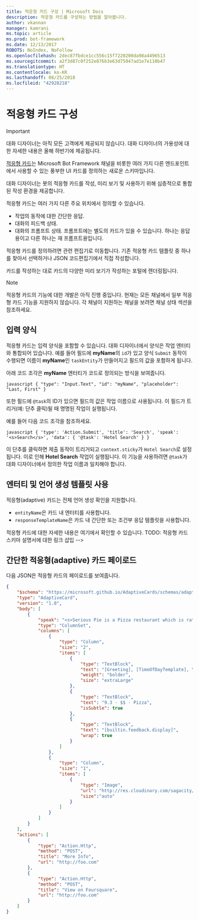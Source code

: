 ```yaml
---
title: 적응형 카드 구성 | Microsoft Docs
description: 적응형 카드를 구성하는 방법을 알아봅니다.
author: vkannan
manager: kamrani
ms.topic: article
ms.prod: bot-framework
ms.date: 12/13/2017
ROBOTS: NoIndex, NoFollow
ms.openlocfilehash: 2dec87fbdce1cc556c15f7220200da98a4496513
ms.sourcegitcommit: a2f3d87c0f252e876b3e63d75047ad1e7e110b47
ms.translationtype: HT
ms.contentlocale: ko-KR
ms.lasthandoff: 08/25/2018
ms.locfileid: "42928218"
---
```

# <a name="configure-adaptive-cards"></a>적응형 카드 구성
> [!IMPORTANT]
> 대화 디자이너는 아직 모든 고객에게 제공되지 않습니다. 대화 디자이너의 가용성에 대한 자세한 내용은 올해 하반기에 제공됩니다.

<a href="http://adaptivecards.io" target="_blank">적응형 카드</a>는 Microsoft Bot Framework 채널을 비롯한 여러 가지 다른 엔드포인트에서 사용할 수 있는 풍부한 UI 카드를 정의하는 새로운 스키마입니다. 

대화 디자이너는 봇의 적응형 카드를 작성, 미리 보기 및 사용하기 위해 심층적으로 통합된 작성 환경을 제공합니다. 

적응형 카드는 여러 가지 다른 주요 위치에서 정의할 수 있습니다.

- 작업의 동작에 대한 간단한 응답.
- 대화의 피드백 상태.
- 대화의 프롬프트 상태. 프롬프트에는 별도의 카드가 있을 수 있습니다. 하나는 응답용이고 다른 하나는 재 프롬프트용입니다.

적응형 카드를 정의하려면 관련 편집기로 이동합니다. 기존 적응형 카드 템플릿 중 하나를 찾아서 선택하거나 JSON 코드편집기에서 직접 작성합니다. 

카드를 작성하는 대로 카드의 다양한 미리 보기가 작성하는 포털에 렌더링됩니다.

> [!NOTE]
> 적응형 카드의 기능에 대한 개발은 아직 진행 중입니다. 현재는 모든 채널에서 일부 적응형 카드 기능을 지원하지 않습니다. 각 채널이 지원하는 채널을 보려면 채널 상태 섹션을 참조하세요.

## <a name="input-form"></a>입력 양식

적응형 카드는 입력 양식을 포함할 수 있습니다. 대화 디자이너에서 양식은 작업 엔터티와 통합되어 있습니다. 예를 들어 필드에 **myName**의 `id`가 있고 양식 `Submit` 동작이 수행되면 이름이 **myName**인 `taskEntity`가 만들어지고 필드의 값을 포함하게 됩니다. 

아래 코드 조각은 **myName** 엔터티가 코드로 정의되는 방식을 보여줍니다.

``javascript
{
   "type": "Input.Text",
   "id": "myName",
   "placeholder": "Last, First"
}
``

또한 필드에 `@task`의 ID가 있으면 필드의 값은 작업 이름으로 사용됩니다. 이 필드가 트리거(예: 단추 클릭)될 때 명명된 작업이 실행됩니다. 

예를 들어 다음 코드 조각을 참조하세요.

``javascript
{
  'type': 'Action.Submit',
  'title': 'Search',
  'speak': '<s>Search</s>',
  'data': {
    '@task': 'Hotel Search'
  }
}
``

이 단추를 클릭하면 제출 동작이 트리거되고 `context.sticky`가 `Hotel Search`로 설정됩니다. 이로 인해 **Hotel Search** 작업이 실행됩니다. 이 기능을 사용하려면 `@task`가 대화 디자이너에서 정의한 작업 이름과 일치해야 합니다.

## <a name="use-entities-and-language-generation-templates"></a>엔터티 및 언어 생성 템플릿 사용
적응형(adaptive) 카드는 전체 언어 생성 확인을 지원합니다.

* `entityName`은 카드 내 엔터티를 사용합니다.
* `responseTemplateName`은 카드 내 간단한 또는 조건부 응답 템플릿을 사용합니다.

적응형 카드에 대한 자세한 내용은 여기에서 확인할 수 있습니다. TODO: 적응형 카드 스키마 설명서에 대한 링크 삽입 -->

## <a name="sample-adaptive-card-payload"></a>간단한 적응형(adaptive) 카드 페이로드

다음 JSON은 적응형 카드의 페이로드를 보여줍니다.

```json
{
    "$schema": "https://microsoft.github.io/AdaptiveCards/schemas/adaptive-card.json",
    "type": "AdaptiveCard",
    "version": "1.0",
    "body": [
        {
            "speak": "<s>Serious Pie is a Pizza restaurant which is rated 9.3 by customers.</s>",
            "type": "ColumnSet",
            "columns": [
                {
                    "type": "Column",
                    "size": "2",
                    "items": [
                        {
                            "type": "TextBlock",
                            "text": "[Greeting], [TimeOfDayTemplate], You can eat in {location}",
                            "weight": "bolder",
                            "size": "extraLarge"
                        },
                        {
                            "type": "TextBlock",
                            "text": "9.3 · $$ · Pizza",
                            "isSubtle": true
                        },
                        {
                            "type": "TextBlock",
                            "text": "[builtin.feedback.display]",
                            "wrap": true
                        }
                    ]
                },
                {
                    "type": "Column",
                    "size": "1",
                    "items": [
                        {
                            "type": "Image",
                            "url": "http://res.cloudinary.com/sagacity/image/upload/c_crop,h_670,w_635,x_0,y_0/c_scale,w_640/v1397425743/Untitled-4_lviznp.jpg",
                            "size":"auto"
                        }
                    ]
                }
            ]
        }
    ],
    "actions": [
        {
            "type": "Action.Http",
            "method": "POST",
            "title": "More Info",
            "url": "http://foo.com"
        },
        {
            "type": "Action.Http",
            "method": "POST",
            "title": "View on Foursquare",
            "url": "http://foo.com"
        }
    ]
}
```


